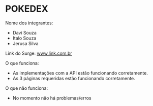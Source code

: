 # POKEDEX

Nome dos integrantes: 
- Davi Souza
- Italo Souza
- Jerusa Silva

Link do Surge: www.link.com.br

O que funciona:
- As implementações com a API estão funcionando corretamente.
- As 3 páginas requeridas estão funcionando corretamente.

O que não funciona: 
- No momento não há problemas/erros
